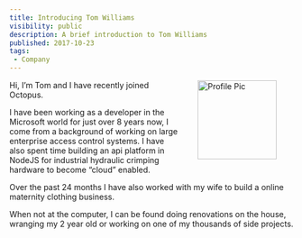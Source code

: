 ```yaml
---
title: Introducing Tom Williams
visibility: public
description: A brief introduction to Tom Williams
published: 2017-10-23
tags:
 - Company
---
```


<div style="float: right; margin: 30px; margin-top: 0">
<img alt="Profile Pic" src="https://i.octopus.com/site/team/avatar-tomw-140.jpg" height="140" width="140" />
</div>

Hi, I’m Tom and I have recently joined Octopus.

I have been working as a developer in the Microsoft world for just over 8 years now, I come from a background of working on large enterprise access control systems. I have also spent time building an api platform in NodeJS for industrial hydraulic crimping hardware to become “cloud” enabled.

Over the past 24 months I have also worked with my wife to build a online maternity clothing business.

When not at the computer, I can be found doing renovations on the house, wranging my 2 year old or working on one of my thousands of side projects.
